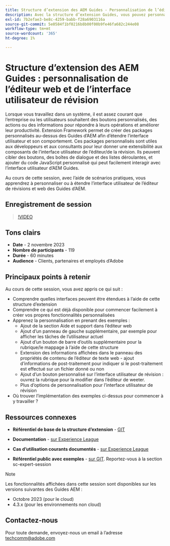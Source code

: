 ```yaml
---
title: Structure d’extension des AEM Guides - Personnalisation de l’éditeur web et de l’interface utilisateur de révision
description: Avec la structure d’extension Guides, vous pouvez personnaliser les sections souhaitées de l’interface utilisateur de révision ou de l’éditeur Web à l’aide d’un code JSON, CSS et JavaScript facile à mettre à jour.
exl-id: 7b2efae3-be8c-4259-babb-f28a6903116a
source-git-commit: 5e0584f1bf0216b8b00f00b9fe46fa682c244e08
workflow-type: tm+mt
source-wordcount: '365'
ht-degree: 1%

---
```


# Structure d’extension des AEM Guides : personnalisation de l’éditeur web et de l’interface utilisateur de révision

Lorsque vous travaillez dans un système, il est assez courant que l’entreprise ou les utilisateurs souhaitent des boutons personnalisés, des actions ou des informations pour répondre à leurs opérations et améliorer leur productivité. Extension Framework permet de créer des packages personnalisés au-dessus des Guides d’AEM afin d’étendre l’interface utilisateur et son comportement. Ces packages personnalisés sont utiles aux développeurs et aux consultants pour leur donner une extensibilité aux composants de l’interface utilisateur de l’éditeur/de la révision. Ils peuvent cibler des boutons, des boîtes de dialogue et des listes déroulantes, et ajouter du code JavaScript personnalisé qui peut facilement interagir avec l’interface utilisateur d’AEM Guides.

Au cours de cette session, avec l’aide de scénarios pratiques, vous apprendrez à personnaliser ou à étendre l’interface utilisateur de l’éditeur de révisions et web des Guides d’AEM.

## Enregistrement de session

>[!VIDEO](https://video.tv.adobe.com/v/3425476/review-ui-customization-guides-extension-framework-web-editor)

## Tons clairs

- **Date** - 2 novembre 2023
- **Nombre de participants** - 119
- **Durée** - 60 minutes
- **Audience** - Clients, partenaires et employés d’Adobe

## Principaux points à retenir

Au cours de cette session, vous avez appris ce qui suit :
- Comprendre quelles interfaces peuvent être étendues à l’aide de cette structure d’extension
- Comprendre ce qui est déjà disponible pour commencer facilement à créer vos propres fonctionnalités personnalisées
- Apprenez la personnalisation en prenant des exemples :
   - Ajout de la section Aide et support dans l’éditeur web
   - Ajout d’un panneau de gauche supplémentaire, par exemple pour afficher les tâches de l’utilisateur actuel
   - Ajout d’un bouton de barre d’outils supplémentaire pour la rubrique/le mappage à l’aide de cette structure
   - Extension des informations affichées dans le panneau des propriétés de contenu de l’éditeur de texte web - ajout d’informations de post-traitement pour indiquer si le post-traitement est effectué sur un fichier donné ou non
   - Ajout d’un bouton personnalisé sur l’interface utilisateur de révision : ouvrez la rubrique pour la modifier dans l’éditeur de weeter.
   - Plus d’options de personnalisation pour l’interface utilisateur de révision
- Où trouver l’implémentation des exemples ci-dessus pour commencer à y travailler ?


## Ressources connexes

- **Référentiel de base de la structure d’extension** - [GIT](https://github.com/adobe/guides-extension/tree/main)

- **Documentation** - [sur Experience League](https://guides-extension.vercel.app/docs/aem_guides_framework/basic_customisation)

- **Cas d’utilisation courants documentés** - [sur Experience League](https://guides-extension.vercel.app/docs/aem_guides_framework/basic_customisation)

- **Référentiel public avec exemples** - [sur GIT](https://github.com/adobe/guides-extension/tree/sc-expert-session). Reportez-vous à la section sc-expert-session


>[!NOTE]
>
> Les fonctionnalités affichées dans cette session sont disponibles sur les versions suivantes des Guides AEM :
> - Octobre 2023 (pour le cloud)
> - 4.3.x (pour les environnements non cloud)



## Contactez-nous

Pour toute demande, envoyez-nous un email à l’adresse <techcomm@adobe.com>
